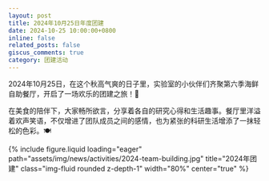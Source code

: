 ```yaml
---
layout: post
title: 2024年10月25日年度团建
date: 2024-10-25 10:00:00+0800
inline: false
related_posts: false
giscus_comments: true
category: 团建活动
---
```


2024年10月25日，在这个秋高气爽的日子里，实验室的小伙伴们齐聚第六季海鲜自助餐厅，开启了一场欢乐的团建之旅！🎉

在美食的陪伴下，大家畅所欲言，分享着各自的研究心得和生活趣事。餐厅里洋溢着欢声笑语，不仅增进了团队成员之间的感情，也为紧张的科研生活增添了一抹轻松的色彩。🍽️

{% include figure.liquid loading="eager" path="assets/img/news/activities/2024-team-building.jpg" title="2024年团建" class="img-fluid rounded z-depth-1" width="80%" center="true" %}
